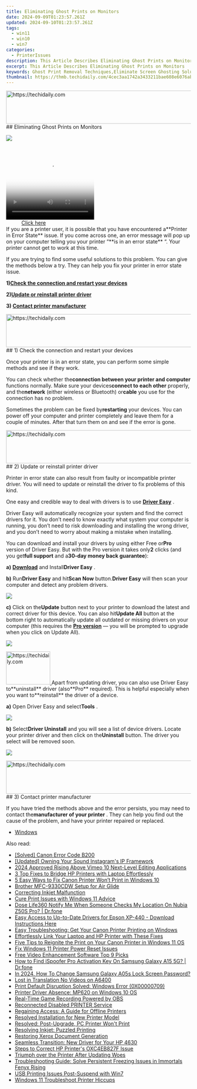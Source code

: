 ```yaml
---
title: Eliminating Ghost Prints on Monitors
date: 2024-09-09T01:23:57.261Z
updated: 2024-09-10T01:23:57.261Z
tags:
  - win11
  - win10
  - win7
categories:
  - PrinterIssues
description: This Article Describes Eliminating Ghost Prints on Monitors
excerpt: This Article Describes Eliminating Ghost Prints on Monitors
keywords: Ghost Print Removal Techniques,Eliminate Screen Ghosting Solutions,Anti-Ghosting Procedures for Displays,How to Get Rid of Ghost Prints on Monitors,Preventing Ghost Images in Digital Screens,Reducing Ghost Print Effects on Graphics Devices,Best Practices to Avoid Ghost Prints on Visual Displays
thumbnail: https://thmb.techidaily.com/4cec3aa1742a3433211bae608e6076ab0be16711586cda8948bb2850cfb34e6d.jpg
---
```


<!-- affiliate ads begin -->
<a href="https://appsumo.8odi.net/c/5597632/2123736/7443" target="_top" id="2123736">
  <img src="//a.impactradius-go.com/display-ad/7443-2123736" border="0" alt="https://techidaily.com" width="728" height="90"/>
</a>
<img height="0" width="0" src="https://appsumo.8odi.net/i/5597632/2123736/7443" style="position:absolute;visibility:hidden;" border="0" />
<!-- affiliate ads end -->
## Eliminating Ghost Prints on Monitors

![](https://images.drivereasy.com/wp-content/uploads/2017/08/img_598821ef4cc14.png)

<!-- affiliate ads begin -->
<span id="1304647">
					<video width="240" height="200" style="cursor:pointer"
           poster="//a.impactradius-go.com/display-clicktoplayimage/1304647.png"
           onclick="if(!this.playClicked){this.play();this.setAttribute('controls',true);this.playClicked=true;}">
	   <source src="//a.impactradius-go.com/display-ad/15852-1304647">
	   <img src="//a.impactradius-go.com/display-clicktoplayimage/1304647.png" style="border: none; height: 100%; width: 100%; object-fit: contain">
	</video>
	<div style="width:150px;text-align:center"><a href="javascript:window.open(decodeURIComponent('https%3A%2F%2Fthefitville.pxf.io%2Fc%2F5597632%2F1304647%2F15852'), '_blank');void(0);">Click here</a></div>
</span>
<img height="0" width="0" src="https://imp.pxf.io/i/5597632/1304647/15852" style="position:absolute;visibility:hidden;" border="0" />
<!-- affiliate ads end -->
 If you are a printer user, it is possible that you have encountered a**Printer in Error State** issue. If you come across one, an error message will pop up on your computer telling you your printer “**is in an error state** “. Your printer cannot get to work at this time.

 If you are trying to find some useful solutions to this problem. You can give the methods below a try. They can help you fix your printer in error state issue.

 **1)[Check the connection and restart your devices](#a)**

 **2)[Update or reinstall printer driver](#b)**

 **3) [Contact printer manufacturer](#c)**
  
<!-- affiliate ads begin -->
<a href="https://appsumo.8odi.net/c/5597632/2130869/7443" target="_top" id="2130869">
  <img src="//a.impactradius-go.com/display-ad/7443-2130869" border="0" alt="https://techidaily.com" width="600" height="90"/>
</a>
<img height="0" width="0" src="https://appsumo.8odi.net/i/5597632/2130869/7443" style="position:absolute;visibility:hidden;" border="0" />
<!-- affiliate ads end -->
## 1) Check the connection and restart your devices

 Once your printer is in an error state, you can perform some simple methods and see if they work.

 You can check whether the**connection between your printer and computer** functions normally. Make sure your devices**connect to each other** properly, and the**network** (either wireless or Bluetooth) or**cable** you use for the connection has no problem.

 Sometimes the problem can be fixed by**restarting** your devices. You can power off your computer and printer completely and leave them for a couple of minutes. After that turn them on and see if the error is gone.  
  
<!-- affiliate ads begin -->
<a href="https://bluettius.sjv.io/c/5597632/2139115/17108" target="_top" id="2139115">
  <img src="//a.impactradius-go.com/display-ad/17108-2139115" border="0" alt="https://techidaily.com" width="728" height="90"/>
</a>
<img height="0" width="0" src="https://bluettius.sjv.io/i/5597632/2139115/17108" style="position:absolute;visibility:hidden;" border="0" />
<!-- affiliate ads end -->
## 2) Update or reinstall printer driver

 Printer in error state can also result from faulty or incompatible printer driver. You will need to update or reinstall the driver to fix problems of this kind.

 One easy and credible way to deal with drivers is to use [**Driver Easy**](https://tools.techidaily.com/drivereasy/download/) .

 Driver Easy will automatically recognize your system and find the correct drivers for it. You don’t need to know exactly what system your computer is running, you don’t need to risk downloading and installing the wrong driver, and you don’t need to worry about making a mistake when installing.

 You can download and install your drivers by using either Free or**Pro** version of Driver Easy. But with the Pro version it takes only**2** clicks (and you get**full support** and a**30-day money back guarantee**):

**a)** [**Download**](https://tools.techidaily.com/drivereasy/download/) and Install**Driver Easy** .

**b)**  Run**Driver Easy** and hit**Scan Now** button.**Driver Easy** will then scan your computer and detect any problem drivers.

![](https://images.drivereasy.com/wp-content/uploads/2017/07/img_59682e9883633.png)

**c)** Click on the**Update** button next to your printer to download the latest and correct driver for this device. You can also hit**Update All** button at the bottom right to automatically update all outdated or missing drivers on your computer (this requires the **[Pro version](https://tools.techidaily.com/drivereasy/download/)**  — you will be prompted to upgrade when you click on Update All).

![](https://images.drivereasy.com/wp-content/uploads/2017/08/img_598805259801c.jpg)

<!-- affiliate ads begin -->
<a href="https://aligracehair.sjv.io/c/5597632/2135408/19272" target="_top" id="2135408">
  <img src="//a.impactradius-go.com/display-ad/19272-2135408" border="0" alt="https://techidaily.com" width="120" height="90"/>
</a>
<img height="0" width="0" src="https://aligracehair.sjv.io/i/5597632/2135408/19272" style="position:absolute;visibility:hidden;" border="0" />
<!-- affiliate ads end -->
 Apart from updating driver, you can also use Driver Easy to**uninstall** driver (also**Pro** required). This is helpful especially when you want to**reinstall** the driver of a device.

**a)** Open Driver Easy and select**Tools** .

![](https://images.drivereasy.com/wp-content/uploads/2017/08/img_5988077cb6a13.png)

**b)**  Select**Driver Uninstall** and you will see a list of device drivers. Locate your printer driver and then click on the**Uninstall** button. The driver you select will be removed soon.

![](https://images.drivereasy.com/wp-content/uploads/2017/08/img_598815eadf4ef.jpg)
  
<!-- affiliate ads begin -->
<a href="https://ephamedtechinc.pxf.io/c/5597632/2137228/26400" target="_top" id="2137228">
  <img src="//a.impactradius-go.com/display-ad/26400-2137228" border="0" alt="https://techidaily.com" width="728" height="90"/>
</a>
<img height="0" width="0" src="https://ephamedtechinc.pxf.io/i/5597632/2137228/26400" style="position:absolute;visibility:hidden;" border="0" />
<!-- affiliate ads end -->
## 3) Contact printer manufacturer

 If you have tried the methods above and the error persists, you may need to contact the**manufacturer of your printer** . They can help you find out the cause of the problem, and have your printer repaired or replaced.

* [Windows](https://tools.techidaily.com/drivereasy/download/)

<ins class="adsbygoogle"
     style="display:block"
     data-ad-format="autorelaxed"
     data-ad-client="ca-pub-7571918770474297"
     data-ad-slot="1223367746"></ins>



<ins class="adsbygoogle"
     style="display:block"
     data-ad-client="ca-pub-7571918770474297"
     data-ad-slot="8358498916"
     data-ad-format="auto"
     data-full-width-responsive="true"></ins>





<span class="atpl-alsoreadstyle">Also read:</span>
<div><ul>
<li><a href="https://printer-issues.techidaily.com/solved-canon-error-code-b200/"><u>[Solved] Canon Error Code B200</u></a></li>
<li><a href="https://extra-approaches.techidaily.com/updated-owning-your-sound-instagrams-ip-framework/"><u>[Updated] Owning Your Sound  Instagram's IP Framework</u></a></li>
<li><a href="https://vimeo-videos.techidaily.com/2024-approved-rising-above-vimeo-10-next-level-editing-applications/"><u>2024 Approved  Rising Above Vimeo  10 Next-Level Editing Applications</u></a></li>
<li><a href="https://printer-issues.techidaily.com/3-top-fixes-to-bridge-hp-printers-with-laptop-effortlessly/"><u>3 Top Fixes to Bridge HP Printers with Laptop Effortlessly</u></a></li>
<li><a href="https://printer-issues.techidaily.com/1719574058416-5-easy-ways-to-fix-canon-printer-wont-print-in-windows-10/"><u>5 Easy Ways to Fix Canon Printer Won’t Print in Windows 10</u></a></li>
<li><a href="https://printer-issues.techidaily.com/brother-mfc-9330cdw-setup-for-air-glide/"><u>Brother MFC-9330CDW Setup for Air Glide</u></a></li>
<li><a href="https://printer-issues.techidaily.com/correcting-inkjet-malfunction/"><u>Correcting Inkjet Malfunction</u></a></li>
<li><a href="https://printer-issues.techidaily.com/cure-print-issues-with-windows-11-advice/"><u>Cure Print Issues with Windows 11 Advice</u></a></li>
<li><a href="https://fake-location.techidaily.com/dose-life360-notify-me-when-someone-checks-my-location-on-nubia-z50s-pro-drfone-by-drfone-virtual-android/"><u>Dose Life360 Notify Me When Someone Checks My Location On Nubia Z50S Pro? | Dr.fone</u></a></li>
<li><a href="https://win-amazing.techidaily.com/easy-access-to-up-to-date-drivers-for-epson-xp-440-download-instructions-here/"><u>Easy Access to Up-to-Date Drivers for Epson XP-440 - Download Instructions Here</u></a></li>
<li><a href="https://printer-issues.techidaily.com/easy-troubleshooting-get-your-canon-printer-printing-on-windows/"><u>Easy Troubleshooting: Get Your Canon Printer Printing on Windows</u></a></li>
<li><a href="https://printer-issues.techidaily.com/effortlessly-link-your-laptop-and-hp-printer-with-these-fixes/"><u>Effortlessly Link Your Laptop and HP Printer with These Fixes</u></a></li>
<li><a href="https://printer-issues.techidaily.com/five-tips-to-reignite-the-print-on-your-canon-printer-in-windows-11-os/"><u>Five Tips to Reignite the Print on Your Canon Printer in Windows 11 OS</u></a></li>
<li><a href="https://printer-issues.techidaily.com/fix-windows-11-printer-power-reset-issues/"><u>Fix Windows 11 Printer Power Reset Issues</u></a></li>
<li><a href="https://ai-driven-video-production.techidaily.com/free-video-enhancement-software-top-9-picks/"><u>Free Video Enhancement Software Top 9 Picks</u></a></li>
<li><a href="https://fake-location.techidaily.com/how-to-find-ispoofer-pro-activation-key-on-samsung-galaxy-a15-5g-drfone-by-drfone-virtual-android/"><u>How to Find iSpoofer Pro Activation Key On Samsung Galaxy A15 5G? | Dr.fone</u></a></li>
<li><a href="https://android-unlock.techidaily.com/in-2024-how-to-change-samsung-galaxy-a05s-lock-screen-password-by-drfone-android/"><u>In 2024, How To Change Samsung Galaxy A05s Lock Screen Password?</u></a></li>
<li><a href="https://extra-lessons.techidaily.com/lost-in-translation-no-videos-on-a6400/"><u>Lost in Translation  No Videos on A6400</u></a></li>
<li><a href="https://printer-issues.techidaily.com/print-default-disruption-solved-windows-error-0x00000709/"><u>Print Default Disruption Solved: Windows Error (0X00000709)</u></a></li>
<li><a href="https://printer-issues.techidaily.com/printer-driver-absence-mp620-on-windows-10-os/"><u>Printer Driver Absence: MP620 on Windows 10 OS</u></a></li>
<li><a href="https://remote-screen-capture.techidaily.com/real-time-game-recording-powered-by-obs/"><u>Real-Time Game Recording Powered by OBS</u></a></li>
<li><a href="https://printer-issues.techidaily.com/reconnected-disabled-printer-service/"><u>Reconnected Disabled PRINTER Service</u></a></li>
<li><a href="https://printer-issues.techidaily.com/regaining-access-a-guide-for-offline-printers/"><u>Regaining Access: A Guide for Offline Printers</u></a></li>
<li><a href="https://printer-issues.techidaily.com/resolved-installation-for-new-printer-model/"><u>Resolved Installation for New Printer Model</u></a></li>
<li><a href="https://printer-issues.techidaily.com/resolved-post-upgrade-pc-printer-wont-print/"><u>Resolved: Post-Upgrade, PC Printer Won't Print</u></a></li>
<li><a href="https://printer-issues.techidaily.com/resolving-inkjet-puzzled-printing/"><u>Resolving Inkjet: Puzzled Printing</u></a></li>
<li><a href="https://printer-issues.techidaily.com/restoring-xerox-document-generation/"><u>Restoring Xerox Document Generation</u></a></li>
<li><a href="https://printer-issues.techidaily.com/seamless-transition-new-driver-for-your-hp-4630/"><u>Seamless Transition: New Driver for Your HP 4630</u></a></li>
<li><a href="https://printer-issues.techidaily.com/steps-to-correct-hp-printers-oxc4eb827f-issue/"><u>Steps to Correct HP Printer's OXC4EB827F Issue</u></a></li>
<li><a href="https://printer-issues.techidaily.com/triumph-over-the-printer-after-updating-woes/"><u>Triumph over the Printer After Updating Woes</u></a></li>
<li><a href="https://win-answers.techidaily.com/troubleshooting-guide-solve-persistent-freezing-issues-in-immortals-fenyx-rising/"><u>Troubleshooting Guide: Solve Persistent Freezing Issues in Immortals Fenyx Rising</u></a></li>
<li><a href="https://printer-issues.techidaily.com/usb-printing-issues-post-suspend-with-win7/"><u>USB Printing Issues Post-Suspend with Win7</u></a></li>
<li><a href="https://printer-issues.techidaily.com/windows-11-troubleshoot-printer-hiccups/"><u>Windows 11 Troubleshoot Printer Hiccups</u></a></li>
</ul></div>
